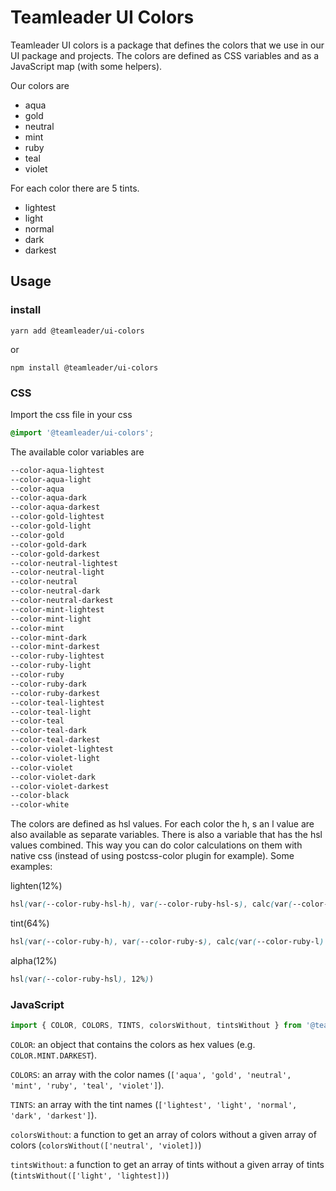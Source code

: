 # Teamleader UI Colors

Teamleader UI colors is a package that defines the colors that we use in our UI package and projects.
The colors are defined as CSS variables and as a JavaScript map (with some helpers).

Our colors are
* aqua
* gold
* neutral
* mint
* ruby
* teal
* violet

For each color there are 5 tints.
* lightest
* light
* normal
* dark
* darkest

## Usage

### install

```
yarn add @teamleader/ui-colors
```
or
```
npm install @teamleader/ui-colors
```

### CSS

Import the css file in your css

```css
@import '@teamleader/ui-colors';
```

The available color variables are

```css
--color-aqua-lightest
--color-aqua-light
--color-aqua
--color-aqua-dark
--color-aqua-darkest
--color-gold-lightest
--color-gold-light
--color-gold
--color-gold-dark
--color-gold-darkest
--color-neutral-lightest
--color-neutral-light
--color-neutral
--color-neutral-dark
--color-neutral-darkest
--color-mint-lightest
--color-mint-light
--color-mint
--color-mint-dark
--color-mint-darkest
--color-ruby-lightest
--color-ruby-light
--color-ruby
--color-ruby-dark
--color-ruby-darkest
--color-teal-lightest
--color-teal-light
--color-teal
--color-teal-dark
--color-teal-darkest
--color-violet-lightest
--color-violet-light
--color-violet
--color-violet-dark
--color-violet-darkest
--color-black
--color-white
```

The colors are defined as hsl values. For each color the h, s an l value are also available as separate variables. There is also a variable that has the hsl values combined. This way you can do color calculations on them with native css (instead of using postcss-color plugin for example). Some examples:

lighten(12%)
```css
hsl(var(--color-ruby-hsl-h), var(--color-ruby-hsl-s), calc(var(--color-ruby-hsl-l) - 12%))
```

tint(64%)
```css
hsl(var(--color-ruby-h), var(--color-ruby-s), calc(var(--color-ruby-l) * 1.64))
```

alpha(12%)
```css
hsl(var(--color-ruby-hsl), 12%))
```

### JavaScript

```js
import { COLOR, COLORS, TINTS, colorsWithout, tintsWithout } from '@teamleader/ui-colors/constants';
```

`COLOR`: an object that contains the colors as hex values (e.g. `COLOR.MINT.DARKEST`).

`COLORS`: an array with the color names (`['aqua', 'gold', 'neutral', 'mint', 'ruby', 'teal', 'violet']`).

`TINTS`: an array with the tint names (`['lightest', 'light', 'normal', 'dark', 'darkest']`).

`colorsWithout`: a function to get an array of colors without a given array of colors (`colorsWithout(['neutral', 'violet])`)

`tintsWithout`: a function to get an array of tints without a given array of tints (`tintsWithout(['light', 'lightest])`)
